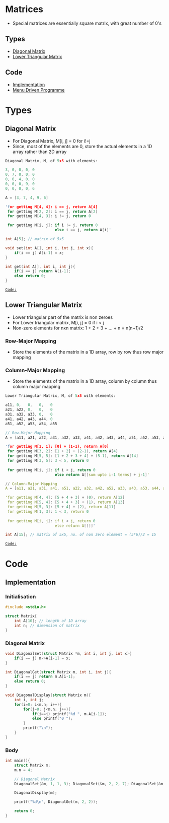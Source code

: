 # Matrices

-   Special matrices are essentially square matrix, with great number of 0's

## Types

-   [Diagonal Matrix](#diagonal-matrix)
-   [Lower Triangular Matrix](#lower-triangular-matrix)

## Code

-   [Implementation](#implementation)
-   [Menu Driven Programme](#menu-driven-programme)

# Types

## Diagonal Matrix

-   For Diagonal Matrix, M[i, j] = 0 for i!=j
-   Since, most of the elements are 0, store the actual elements in a 1D array rather than 2D array

```C
Diagonal Matrix, M, of 5x5 with elements:

3, 0, 0, 0, 0
0, 7, 0, 0, 0
0, 0, 4, 0, 0
0, 0, 0, 9, 0
0, 0, 0, 0, 6

A = [3, 7, 4, 9, 6]

'for getting M[4, 4]: i == j, return A[4]
 for getting M[2, 2]: i == j, return A[2]
 for getting M[4, 3]: i != j, return 0

 for getting M[i, j]: if i != j, return 0
                      else i == j, return A[i]'

int A[5]; // matrix of 5x5

void set(int A[], int i, int j, int x){
    if(i == j) A[i-1] = x;
}

int get(int A[], int i, int j){
    if(i == j) return A[i-1];
    else return 0;
}
```

[`Code:`](#diagonal-matrix-1)

## Lower Triangular Matrix

-   Lower triangular part of the matrix is non zeroes
-   For Lower triangular matrix, M[i, j] = 0 if i < j
-   Non-zero elements for nxn matrix: 1 + 2 + 3 + ... + n = n(n+1)/2

### Row-Major Mapping

-   Store the elements of the matrix in a 1D array, row by row thus row major mapping

### Column-Major Mapping

-   Store the elements of the matrix in a 1D array, column by column thus column major mapping

```C
Lower Triangular Matrix, M, of 5x5 with elements:

a11, 0,   0,   0,   0
a21, a22, 0,   0,   0
a31, a32, a33, 0,   0
a41, a42, a43, a44, 0
a51, a52, a53, a54, a55

// Row-Major Mapping
A = [a11, a21, a22, a31, a32, a33, a41, a42, a43, a44, a51, a52, a53, a54, a55]

'for getting M[1, 1]: [0] + (1-1), return A[0]
 for getting M[3, 2]: [1 + 2] + (2-1), return A[4]
 for getting M[5, 5]: [1 + 2 + 3 + 4] + (5-1), return A[14]
 for getting M[3, 5]: 3 < 5, return 0
 
 for getting M[i, j]: if i < j, return 0
                      else return A[[sum upto i-1 terms] + j-1]'

// Column-Major Mapping
A = [a11, a21, a31, a41, a51, a22, a32, a42, a52, a33, a43, a53, a44, a54, a55]

'for getting M[4, 4]: [5 + 4 + 3] + (0), return A[12]
 for getting M[5, 4]: [5 + 4 + 3] + (1), return A[13]
 for getting M[5, 3]: [5 + 4] + (2), return A[11]
 for getting M[1, 3]: 1 < 3, return 0
 
 for getting M[i, j]: if i < j, return 0
                      else return A[[]]'

int A[15]; // matrix of 5x5, no. of non zero element = (5*6)/2 = 15

```

[`Code:`]()

# Code

## Implementation

### Initialisation

```C
#include <stdio.h>

struct Matrix{
    int A[10]; // length of 1D array
    int n; // dimension of matrix
}
```

### Diagonal Matrix

```C
void DiagonalSet(struct Matrix *m, int i, int j, int x){
    if(i == j) m->A[i-1] = x;
}

int DiagonalGet(struct Matrix m, int i, int j){
    if(i == j) return m.A[i-1];
    else return 0;
}

void DiagonalDisplay(struct Matrix m){
    int i, int j;
    for(i=0; i<m.n; i++){
        for(j=0; j<m.n; j++){
            if(i==j) printf("%d ", m.A[i-1]);
            else printf("0 ");
        }
        printf("\n");
    }
}
```

### Body

```C
int main(){
    struct Matrix m;
    m.n = 4;

    // Diagonal Matrix
    DiagonalSet(&m, 1, 1, 3); DiagonalSet(&m, 2, 2, 7); DiagonalSet(&m, 3, 3, 4); DiagonalSet(&m, 4, 4, 9);

    DiagonalDisplay(m);

    printf("%d\n", DiagonalGet(m, 2, 2));

    return 0;
}
```
